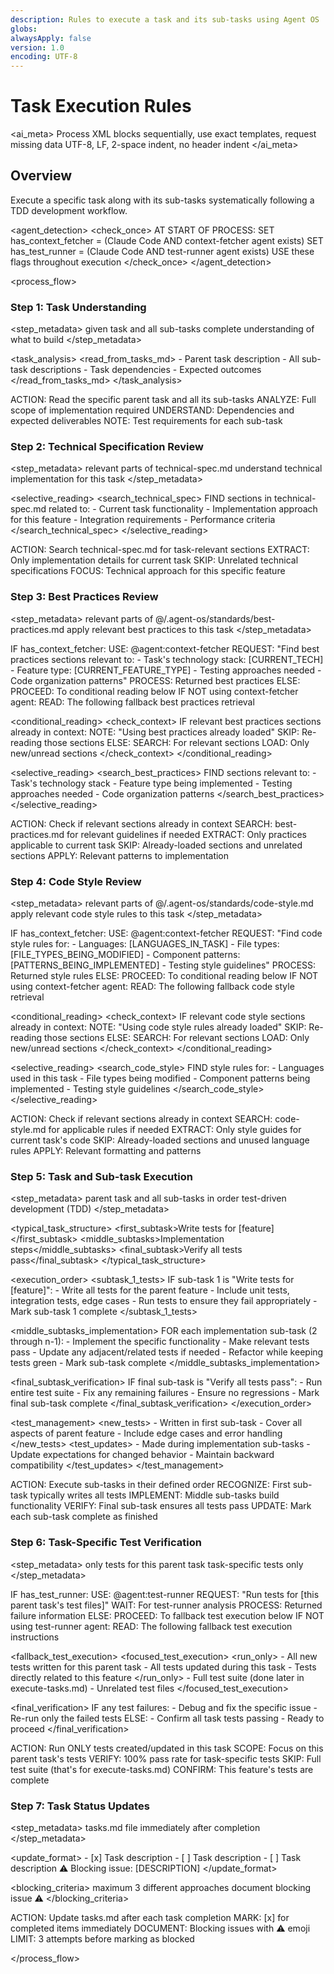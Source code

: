 ```yaml
---
description: Rules to execute a task and its sub-tasks using Agent OS
globs:
alwaysApply: false
version: 1.0
encoding: UTF-8
---
```


# Task Execution Rules

<ai_meta>
<rules>Process XML blocks sequentially, use exact templates, request missing data</rules>
<format>UTF-8, LF, 2-space indent, no header indent</format>
</ai_meta>

## Overview

Execute a specific task along with its sub-tasks systematically following a TDD development workflow.

<agent_detection>
<check_once>
AT START OF PROCESS:
SET has_context_fetcher = (Claude Code AND context-fetcher agent exists)
SET has_test_runner = (Claude Code AND test-runner agent exists)
USE these flags throughout execution
</check_once>
</agent_detection>

<process_flow>

<step number="1" name="task_understanding">

### Step 1: Task Understanding

<step_metadata>
<reads>given task and all sub-tasks</reads>
<purpose>complete understanding of what to build</purpose>
</step_metadata>

<task_analysis>
<read_from_tasks_md> - Parent task description - All sub-task descriptions - Task dependencies - Expected outcomes
</read_from_tasks_md>
</task_analysis>

<instructions>
  ACTION: Read the specific parent task and all its sub-tasks
  ANALYZE: Full scope of implementation required
  UNDERSTAND: Dependencies and expected deliverables
  NOTE: Test requirements for each sub-task
</instructions>

</step>

<step number="2" name="technical_spec_review">

### Step 2: Technical Specification Review

<step_metadata>
<reads>relevant parts of technical-spec.md</reads>
<purpose>understand technical implementation for this task</purpose>
</step_metadata>

<selective_reading>
<search_technical_spec>
FIND sections in technical-spec.md related to: - Current task functionality - Implementation approach for this feature - Integration requirements - Performance criteria
</search_technical_spec>
</selective_reading>

<instructions>
  ACTION: Search technical-spec.md for task-relevant sections
  EXTRACT: Only implementation details for current task
  SKIP: Unrelated technical specifications
  FOCUS: Technical approach for this specific feature
</instructions>

</step>

<step number="3" name="best_practices_review">

### Step 3: Best Practices Review

<step_metadata>
<reads>relevant parts of @/.agent-os/standards/best-practices.md</reads>
<purpose>apply relevant best practices to this task</purpose>
</step_metadata>

<instructions>
  IF has_context_fetcher:
    USE: @agent:context-fetcher
    REQUEST: "Find best practices sections relevant to:
              - Task's technology stack: [CURRENT_TECH]
              - Feature type: [CURRENT_FEATURE_TYPE]
              - Testing approaches needed
              - Code organization patterns"
    PROCESS: Returned best practices
  ELSE:
    PROCEED: To conditional reading below
</instructions>

<conditional-block context-check="fallback-best-practices">
IF NOT using context-fetcher agent:
  READ: The following fallback best practices retrieval

<conditional_reading>
<check_context>
IF relevant best practices sections already in context:
NOTE: "Using best practices already loaded"
SKIP: Re-reading those sections
ELSE:
SEARCH: For relevant sections
LOAD: Only new/unread sections
</check_context>
</conditional_reading>

<selective_reading>
<search_best_practices>
FIND sections relevant to: - Task's technology stack - Feature type being implemented - Testing approaches needed - Code organization patterns
</search_best_practices>
</selective_reading>

<instructions>
  ACTION: Check if relevant sections already in context
  SEARCH: best-practices.md for relevant guidelines if needed
  EXTRACT: Only practices applicable to current task
  SKIP: Already-loaded sections and unrelated sections
  APPLY: Relevant patterns to implementation
</instructions>
</conditional-block>

</step>

<step number="4" name="code_style_review">

### Step 4: Code Style Review

<step_metadata>
<reads>relevant parts of @/.agent-os/standards/code-style.md</reads>
<purpose>apply relevant code style rules to this task</purpose>
</step_metadata>

<instructions>
  IF has_context_fetcher:
    USE: @agent:context-fetcher
    REQUEST: "Find code style rules for:
              - Languages: [LANGUAGES_IN_TASK]
              - File types: [FILE_TYPES_BEING_MODIFIED]
              - Component patterns: [PATTERNS_BEING_IMPLEMENTED]
              - Testing style guidelines"
    PROCESS: Returned style rules
  ELSE:
    PROCEED: To conditional reading below
</instructions>

<conditional-block context-check="fallback-code-style">
IF NOT using context-fetcher agent:
  READ: The following fallback code style retrieval

<conditional_reading>
<check_context>
IF relevant code style sections already in context:
NOTE: "Using code style rules already loaded"
SKIP: Re-reading those sections
ELSE:
SEARCH: For relevant sections
LOAD: Only new/unread sections
</check_context>
</conditional_reading>

<selective_reading>
<search_code_style>
FIND style rules for: - Languages used in this task - File types being modified - Component patterns being implemented - Testing style guidelines
</search_code_style>
</selective_reading>

<instructions>
  ACTION: Check if relevant sections already in context
  SEARCH: code-style.md for applicable rules if needed
  EXTRACT: Only style guides for current task's code
  SKIP: Already-loaded sections and unused language rules
  APPLY: Relevant formatting and patterns
</instructions>
</conditional-block>

</step>

<step number="5" name="task_execution">

### Step 5: Task and Sub-task Execution

<step_metadata>
<executes>parent task and all sub-tasks in order</executes>
<approach>test-driven development (TDD)</approach>
</step_metadata>

<typical_task_structure>
<first_subtask>Write tests for [feature]</first_subtask>
<middle_subtasks>Implementation steps</middle_subtasks>
<final_subtask>Verify all tests pass</final_subtask>
</typical_task_structure>

<execution_order>
<subtask_1_tests>
IF sub-task 1 is "Write tests for [feature]": - Write all tests for the parent feature - Include unit tests, integration tests, edge cases - Run tests to ensure they fail appropriately - Mark sub-task 1 complete
</subtask_1_tests>

<middle_subtasks_implementation>
FOR each implementation sub-task (2 through n-1): - Implement the specific functionality - Make relevant tests pass - Update any adjacent/related tests if needed - Refactor while keeping tests green - Mark sub-task complete
</middle_subtasks_implementation>

<final_subtask_verification>
IF final sub-task is "Verify all tests pass": - Run entire test suite - Fix any remaining failures - Ensure no regressions - Mark final sub-task complete
</final_subtask_verification>
</execution_order>

<test_management>
<new_tests> - Written in first sub-task - Cover all aspects of parent feature - Include edge cases and error handling
</new_tests>
<test_updates> - Made during implementation sub-tasks - Update expectations for changed behavior - Maintain backward compatibility
</test_updates>
</test_management>

<instructions>
  ACTION: Execute sub-tasks in their defined order
  RECOGNIZE: First sub-task typically writes all tests
  IMPLEMENT: Middle sub-tasks build functionality
  VERIFY: Final sub-task ensures all tests pass
  UPDATE: Mark each sub-task complete as finished
</instructions>

</step>

<step number="6" name="task_test_verification">

### Step 6: Task-Specific Test Verification

<step_metadata>
<verifies>only tests for this parent task</verifies>
<scope>task-specific tests only</scope>
</step_metadata>

<instructions>
  IF has_test_runner:
    USE: @agent:test-runner
    REQUEST: "Run tests for [this parent task's test files]"
    WAIT: For test-runner analysis
    PROCESS: Returned failure information
  ELSE:
    PROCEED: To fallback test execution below
</instructions>

<conditional-block context-check="fallback-test-execution">
IF NOT using test-runner agent:
  READ: The following fallback test execution instructions

<fallback_test_execution>
<focused_test_execution>
<run_only> - All new tests written for this parent task - All tests updated during this task - Tests directly related to this feature
</run_only>
<skip> - Full test suite (done later in execute-tasks.md) - Unrelated test files
</skip>
</focused_test_execution>

<final_verification>
IF any test failures: - Debug and fix the specific issue - Re-run only the failed tests
ELSE: - Confirm all task tests passing - Ready to proceed
</final_verification>

  <instructions>
    ACTION: Run ONLY tests created/updated in this task
    SCOPE: Focus on this parent task's tests
    VERIFY: 100% pass rate for task-specific tests
    SKIP: Full test suite (that's for execute-tasks.md)
    CONFIRM: This feature's tests are complete
  </instructions>
</fallback_test_execution>
</conditional-block>

</step>

<step number="7" name="task_status_updates">

### Step 7: Task Status Updates

<step_metadata>
<updates>tasks.md file</updates>
<timing>immediately after completion</timing>
</step_metadata>

<update_format>
<completed>- [x] Task description</completed>
<incomplete>- [ ] Task description</incomplete>
<blocked> - [ ] Task description
⚠️ Blocking issue: [DESCRIPTION]
</blocked>
</update_format>

<blocking_criteria>
<attempts>maximum 3 different approaches</attempts>
<action>document blocking issue</action>
<emoji>⚠️</emoji>
</blocking_criteria>

<instructions>
  ACTION: Update tasks.md after each task completion
  MARK: [x] for completed items immediately
  DOCUMENT: Blocking issues with ⚠️ emoji
  LIMIT: 3 attempts before marking as blocked
</instructions>

</step>

</process_flow>
